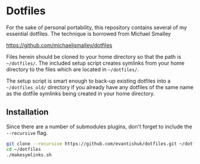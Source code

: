 Dotfiles
========

For the sake of personal portability, this repository contains several of
my essential dotfiles. The technique is borrowed from Michael Smalley

https://github.com/michaeljsmalley/dotfiles

Files herein should be cloned to your home directory so that the path is
`~/dotfiles/`.  The included setup script creates symlinks from your home
directory to the files which are located in `~/dotfiles/`.

The setup script is smart enough to back-up existing dotfiles into a
`~/dotfiles_old/` directory if you already have any dotfiles of the same name as
the dotfile symlinks being created in your home directory.

Installation
------------

Since there are a number of submodules plugins, don't forget to include the
`--recursive` flag.

``` bash
git clone --recursive https://github.com/evantishuk/dotfiles.git ~/dotfiles
cd ~/dotfiles
./makesymlinks.sh
```
